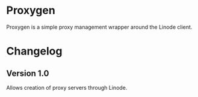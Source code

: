 # Proxygen
Proxygen is a simple proxy management wrapper around the Linode client.

# Changelog

## Version 1.0
Allows creation of proxy servers through Linode.
